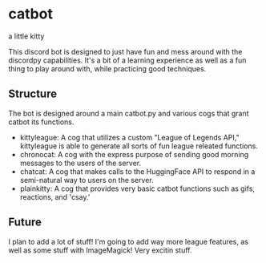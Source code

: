 # catbot
a little kitty

This discord bot is designed to just have fun and mess around with the discordpy capabilities. It's a bit of a learning experience as well as a fun thing to play around with, while practicing good techniques. 

## Structure

The bot is designed around a main catbot.py and various cogs that grant catbot its functions.
- kittyleague: A cog that utilizes a custom "League of Legends API," kittyleague is able to generate all sorts of fun league releated functions.
- chronocat: A cog with the express purpose of sending good morning messages to the users of the server.
- chatcat: A cog that makes calls to the HuggingFace API to respond in a semi-natural way to users on the server.
- plainkitty: A cog that provides very basic catbot functions such as gifs, reactions, and 'csay.'

## Future

I plan to add a lot of stuff! I'm going to add way more league features, as well as some stuff with ImageMagick! Very excitin stuff.


